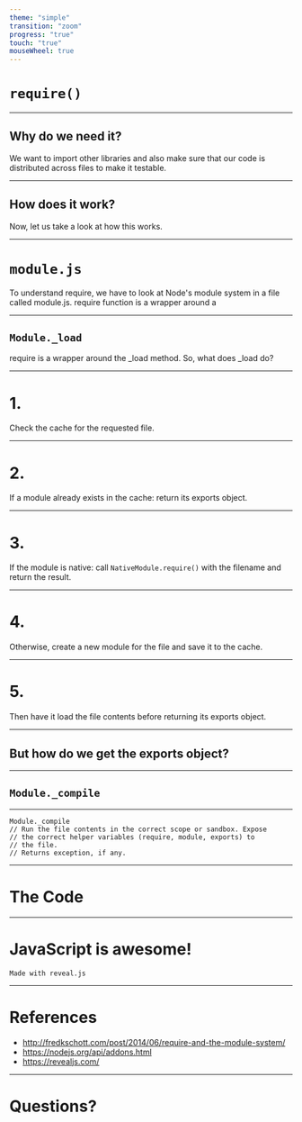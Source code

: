 ```yaml
---
theme: "simple"
transition: "zoom"
progress: "true"
touch: "true"
mouseWheel: true
---
```


# `require()`

---

## Why do we need it?
<aside class="notes">We want to import other libraries and also make sure that our code is distributed across files to make it testable.</aside>

---

## How does it work?
<aside class="notes">Now, let us take a look at how this works.</aside>

---

# `module.js`
<aside class="notes">To understand require, we have to look at Node's module system in a file called module.js.  require function is a wrapper around a </aside>

---

## `Module._load`
<aside class="notes">require is a wrapper around the _load method. So, what does _load do?</aside>

---

# 1.
Check the cache for the requested file.

---

# 2.
If a module already exists in the cache: return its exports object.

---

# 3.
If the module is native: call `NativeModule.require()` with the filename and return the result.

---

# 4.
Otherwise, create a new module for the file and save it to the cache.

---

# 5. 
Then have it load the file contents before returning its exports object.

---

## But how do we get the exports object?

---

## `Module._compile`

---

```
Module._compile 
// Run the file contents in the correct scope or sandbox. Expose
// the correct helper variables (require, module, exports) to
// the file.
// Returns exception, if any.
```

---

# The Code

---


# JavaScript is awesome!

`Made with reveal.js`

---

# References

- http://fredkschott.com/post/2014/06/require-and-the-module-system/
- https://nodejs.org/api/addons.html
- https://revealjs.com/

---

# Questions?